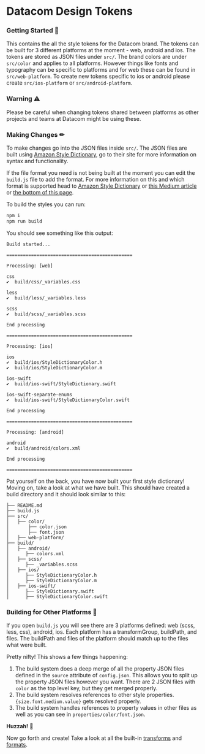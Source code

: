 # Datacom Design Tokens

### Getting Started 🚀
This contains the all the style tokens for the Datacom brand. The tokens can be built for 3 different platforms at the moment - web, android and ios. The tokens are stored as JSON files under `src/`. The brand colors are under `src/color` and applies to all platforms. However things like fonts and typography can be specific to platforms and for web these can be found in `src/web-platform`. To create new tokens specific to ios or android please create `src/ios-platform` or `src/android-platform`.

### Warning ⚠
Please be careful when changing tokens shared between platforms as other projects and teams at Datacom might be using these.

### Making Changes ✏
To make changes go into the JSON files inside `src/`. The JSON files are built using [Amazon Style Dictionary](https://amzn.github.io/style-dictionary/), go to their site for more information on syntax and functionality.

If the file format you need is not being built at the moment you can edit the `build.js` file to add the format. For more information on this and which format is supported head to [Amazon Style Dictionary](https://amzn.github.io/style-dictionary/) or [this Medium article](https://medium.com/@didoo/how-to-manage-your-design-tokens-with-style-dictionary-98c795b938aa) or [the bottom of this page](https://github.com/datacom-website/datacom-design-tokens/blob/master/README.md#building-for-other-platforms-).

To build the styles you can run:
```bash
npm i
npm run build
```

You should see something like this output:
```
Build started...

==============================================

Processing: [web]

css
✔︎  build/css/_variables.css

less
✔︎  build/less/_variables.less

scss
✔︎  build/scss/_variables.scss

End processing

==============================================

Processing: [ios]

ios
✔︎  build/ios/StyleDictionaryColor.h
✔︎  build/ios/StyleDictionaryColor.m

ios-swift
✔︎  build/ios-swift/StyleDictionary.swift

ios-swift-separate-enums
✔︎  build/ios-swift/StyleDictionaryColor.swift

End processing

==============================================

Processing: [android]

android
✔︎  build/android/colors.xml

End processing

==============================================

```

Pat yourself on the back, you have now built your first style dictionary! Moving on, take a look at what we have built. This should have created a build directory and it should look similar to this:
```
├── README.md
├── build.js
├── src/
│   ├── color/
│       ├── color.json
│       ├── font.json
│   ├── web-platform/   
├── build/
│   ├── android/
│      ├── colors.xml
│   ├── scss/
│      ├── _variables.scss
│   ├── ios/
│      ├── StyleDictionaryColor.h
│      ├── StyleDictionaryColor.m
│   ├── ios-swift/
│      ├── StyleDictionary.swift
│      ├── StyleDictionaryColor.swift
```

### Building for Other Platforms 🤖

If you open `build.js` you will see there are 3 platforms defined: web (scss, less, css), android, ios. Each platform has a transformGroup, buildPath, and files. The buildPath and files of the platform should match up to the files what were built. 

Pretty nifty! This shows a few things happening:
1. The build system does a deep merge of all the property JSON files defined in the `source` attribute of `config.json`. This allows you to split up the property JSON files however you want. There are 2 JSON files with `color` as the top level key, but they get merged properly.
2. The build system resolves references to other style properties. `{size.font.medium.value}` gets resolved properly.
3. The build system handles references to property values in other files as well as you can see in `properties/color/font.json`.


**Huzzah!** 🎉

Now go forth and create! Take a look at all the built-in [transforms](https://amzn.github.io/style-dictionary/#/transforms?id=pre-defined-transforms) and [formats](https://amzn.github.io/style-dictionary/#/formats?id=pre-defined-formats).
